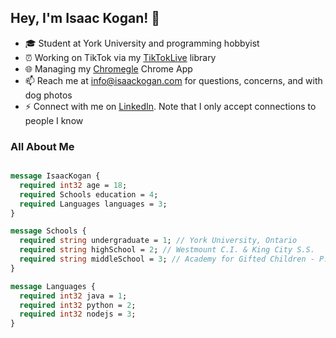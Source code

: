 ## Hey, I'm Isaac Kogan! 👋
 
- 🎓 Student at York University and programming hobbyist
- ⏰ Working on TikTok via my [TikTokLive](https://github.com/isaackogan/TikTok-Live-Connector) library
- 🌐 Managing my [Chromegle](https://github.com/ChromegleApp/Chromegle) Chrome App
- 📫 Reach me at [info@isaackogan.com](mailto:info@isaackogan.com) for questions, concerns, and with dog photos
- ⚡ Connect with me on [LinkedIn](https://www.linkedin.com/in/isaackogan/). Note that I only accept connections to people I know

### All About Me

```protobuf

message IsaacKogan {
  required int32 age = 18;
  required Schools education = 4;
  required Languages languages = 3;
}

message Schools {
  required string undergraduate = 1; // York University, Ontario
  required string highSchool = 2; // Westmount C.I. & King City S.S.
  required string middleSchool = 3; // Academy for Gifted Children - P.A.C.E.
}

message Languages {
  required int32 java = 1;
  required int32 python = 2;
  required int32 nodejs = 3;
}

```
